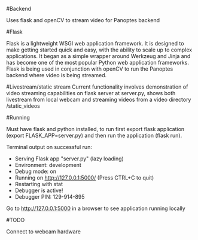 #Backend

Uses flask and openCV to stream video for Panoptes backend

#Flask

Flask is a lightweight WSGI web application framework. It is designed to make getting started quick and easy, with the ability to scale up to complex applications. It began as a simple wrapper around Werkzeug and Jinja and has become one of the most popular Python web application frameworks.
Flask is being used in conjunction with openCV to run the Panoptes backend where video is being streamed.

#Livestream/static stream
Current functionality involves demonstration of video streaming capabilities on flask server at server.py, shows both 
livestream from local webcam and streaming videos from a video directory /static_videos

#Running

Must have flask and python installed, to run first export flask application (export FLASK_APP=server.py) and then
run the application (flask run). 

Terminal output on successful run:
 * Serving Flask app "server.py" (lazy loading)
 * Environment: development
 * Debug mode: on
 * Running on http://127.0.0.1:5000/ (Press CTRL+C to quit)
 * Restarting with stat
 * Debugger is active!
 * Debugger PIN: 129-914-895
 
 Go to http://127.0.0.1:5000 in a browser to see application running locally
 
#TODO

Connect to webcam hardware